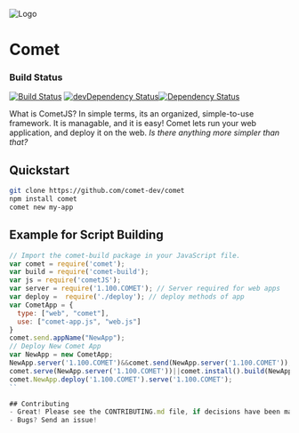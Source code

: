 ![Logo](https://raw.githubusercontent.com/mosesag0813/comet/master/resources/Drawing%20(1).png)
# Comet

### Build Status
[![Build Status](https://travis-ci.org/comet-dev/CometJS.svg?branch=master)](https://travis-ci.org/comet-dev/CometJS) [![devDependency Status](https://david-dm.org/comet-dev/comet/dev-status.svg)](https://david-dm.org/mosesag0813/comet#info=devDependencies)[![Dependency Status](https://david-dm.org/comet-dev/CometJS.svg)](https://david-dm.org/mosesag0813/comet)

What is CometJS? In simple terms, its an organized, simple-to-use framework. It is managable, and it is easy! Comet lets run your web application, and deploy it on the web. *Is there anything more simpler than that?*

## Quickstart

```sh
git clone https://github.com/comet-dev/comet
npm install comet
comet new my-app
```
## Example for Script Building
```js
// Import the comet-build package in your JavaScript file.
var comet = require('comet');
var build = require('comet-build');
var js = require('cometJS');
var server = require('1.100.COMET'); // Server required for web apps
var deploy =  require('./deploy'); // deploy methods of app
var CometApp = {
  type: ["web", "comet"],
  use: ["comet-app.js", "web.js"]
}
comet.send.appName("NewApp");
// Deploy New Comet App
var NewApp = new CometApp;
NewApp.server('1.100.COMET')&&comet.send(NewApp.server('1.100.COMET'));
comet.serve(NewApp.server('1.100.COMET'))||comet.install().build(NewApp);
comet.NewApp.deploy('1.100.COMET').serve('1.100.COMET');
``

## Contributing
- Great! Please see the CONTRIBUTING.md file, if decisions have been made to add to this project.
- Bugs? Send an issue!

